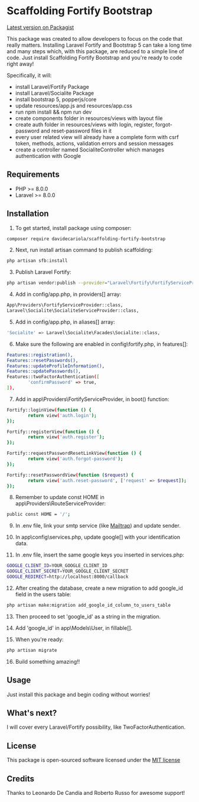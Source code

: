# Scaffolding Fortify Bootstrap

[Latest version on Packagist](https://packagist.org/packages/davidecariola/scaffolding-fortify-bootstrap)

This package was created to allow developers to focus on the code that really matters.
Installing Laravel Fortify and Bootstrap 5 can take a long time and many steps which, with this package, are reduced to a simple line of code.
Just install Scaffolding Fortify Bootstrap and you're ready to code right away!


Specifically, it will:
* install Laravel/Fortify Package
* install Laravel/Socialite Package
* install bootstrap 5, popperjs/core
* update resources/app.js and resources/app.css 
* run npm install && npm run dev
* create components folder in resources/views with layout file
* create auth folder in resources/views with login, register, forgot-password and reset-password files in it
* every user related view will already have a complete form with csrf token, methods, actions, validation errors and session messages
* create a controller named SocialiteController which manages authentication with Google


## Requirements
* PHP >= 8.0.0
* Laravel >= 8.0.0


## Installation

1. To get started, install package using composer:
```bash
composer require davidecariola/scaffolding-fortify-bootstrap
```


2. Next, run install artisan command to publish scaffolding:
```bash
php artisan sfb:install
```


3. Publish Laravel Fortify:
```bash
php artisan vendor:publish --provider="Laravel\Fortify\FortifyServiceProvider"
```


4. Add in config/app.php, in providers[] array:
```bash
App\Providers\FortifyServiceProvider::class,
Laravel\Socialite\SocialiteServiceProvider::class,
```


5. Add in config/app.php, in aliases[] array:
```bash
'Socialite' => Laravel\Socialite\Facades\Socialite::class,
```


6. Make sure the following are enabled in config\fortify.php, in features[]:
```bash
Features::registration(),
Features::resetPasswords(),
Features::updateProfileInformation(),
Features::updatePasswords(),
Features::twoFactorAuthentication([
        'confirmPassword' => true,
]),
```


7. Add in app\Providers\FortifyServiceProvider, in boot() function:
```bash
Fortify::loginView(function () {
        return view('auth.login');
});

Fortify::registerView(function () {
        return view('auth.register');
});

Fortify::requestPasswordResetLinkView(function () {
        return view('auth.forgot-password');
});

Fortify::resetPasswordView(function ($request) {
        return view('auth.reset-password', ['request' => $request]);
});
```


8. Remember to update const HOME in app\Providers\RouteServiceProvider:
```bash
public const HOME = '/';
```


9. In .env file, link your smtp service (like [Mailtrap](https://mailtrap.io/)) and update sender.

10. In app\config\services.php, update google[] with your identification data.

11. In .env file, insert the same google keys you inserted in services.php:
```bash
GOOGLE_CLIENT_ID=YOUR_GOOGLE_CLIENT_ID
GOOGLE_CLIENT_SECRET=YOUR_GOOGLE_CLIENT_SECRET
GOOGLE_REDIRECT=http://localhost:8000/callback
```

12. After creating the database, create a new migration to add google_id field in the users table:
```bash
php artisan make:migration add_google_id_column_to_users_table
```

13. Then proceed to set 'google_id' as a string in the migration.

14. Add 'google_id' in app\Models\User, in fillable[].


15. When you're ready:
```bash
php artisan migrate
```


16. Build something amazing!!


## Usage

Just install this package and begin coding without worries!


## What's next?

I will cover every Laravel/Fortify possibility, like TwoFactorAuthentication.


## License

This package is open-sourced software licensed under the [MIT license](https://choosealicense.com/licenses/mit/)


## Credits

Thanks to Leonardo De Candia and Roberto Russo for awesome support!
